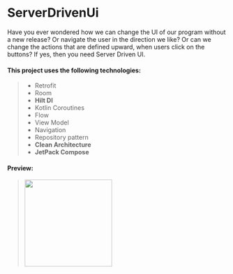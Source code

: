 # ServerDrivenUi

Have you ever wondered how we can change the UI of our program without a new release? Or navigate the user in the direction we like? Or can we change the actions that are defined upward, when users click on the buttons? If yes, then you need Server Driven UI.

#### This project uses the following technologies:

> - Retrofit
> - Room
> - **Hilt DI**
> - Kotlin Coroutines
> - Flow
> - View Model
> - Navigation
> - Repository pattern
> - **Clean Architecture**
> - **JetPack Compose**

#### Preview:
> <img src="https://8pic.ir/uploads/Screenshot-1639307934.png" width=200>
> 
